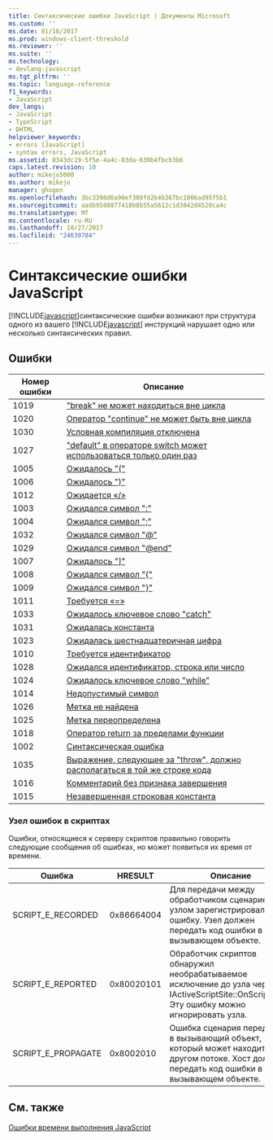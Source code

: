 ```yaml
---
title: Синтаксические ошибки JavaScript | Документы Microsoft
ms.custom: ''
ms.date: 01/18/2017
ms.prod: windows-client-threshold
ms.reviewer: ''
ms.suite: ''
ms.technology:
- devlang-javascript
ms.tgt_pltfrm: ''
ms.topic: language-reference
f1_keywords:
- JavaScript
dev_langs:
- JavaScript
- TypeScript
- DHTML
helpviewer_keywords:
- errors [JavaScript]
- syntax errors, JavaScript
ms.assetid: 0343dc19-5f5e-4a4c-83da-630b4fbcb3b6
caps.latest.revision: 10
author: mikejo5000
ms.author: mikejo
manager: ghogen
ms.openlocfilehash: 3bc3398d6a90ef308fd2b4b367bc1006ad95f5b1
ms.sourcegitcommit: aadb9588877418b8b55a5612c1d3842d4520ca4c
ms.translationtype: MT
ms.contentlocale: ru-RU
ms.lasthandoff: 10/27/2017
ms.locfileid: "24639784"
---
```

# <a name="javascript-syntax-errors"></a>Синтаксические ошибки JavaScript
[!INCLUDE[javascript](../../javascript/includes/javascript-md.md)]синтаксические ошибки возникают при структура одного из вашего [!INCLUDE[javascript](../../javascript/includes/javascript-md.md)] инструкций нарушает одно или несколько синтаксических правил.  
  
## <a name="errors"></a>Ошибки  
  
|Номер ошибки|Описание|  
|------------------|-----------------|  
|1019|["break" не может находиться вне цикла](../../javascript/misc/can-t-have-break-outside-of-loop.md)|  
|1020|[Оператор "continue" не может быть вне цикла](../../javascript/misc/can-t-have-continue-outside-of-loop.md)|  
|1030|[Условная компиляция отключена](../../javascript/misc/conditional-compilation-is-turned-off.md)|  
|1027|["default" в операторе switch может использоваться только один раз](../../javascript/misc/default-can-only-appear-once-in-a-switch-statement.md)|  
|1005|[Ожидалось "("](../../javascript/misc/expected-left-parenthesis-javascript.md)|  
|1006|[Ожидалось ")"](../../javascript/misc/expected-right-parenthesis-javascript.md)|  
|1012|[Ожидается «/»](../../javascript/misc/expected-minus.md)|  
|1003|[Ожидался символ ":"](../../javascript/misc/expected-colon.md)|  
|1004|[Ожидался символ ";"](../../javascript/misc/expected-semicolon.md)|  
|1032|[Ожидался символ "@"](../../javascript/misc/expected-at.md)|  
|1029|[Ожидался символ "@end"](../../javascript/misc/expected-at-end.md)|  
|1007|[Ожидалось "&#93;"](../../javascript/misc/expected-right-square-bracket.md)|  
|1008|[Ожидался символ "{"](../../javascript/misc/expected-left-curly-brace.md)|  
|1009|[Ожидался символ "}"](../../javascript/misc/expected-right-curly-brace.md)|  
|1011|[Требуется «=»](../../javascript/misc/expected-equal-javascript.md)|  
|1033|[Ожидалось ключевое слово "catch"](../../javascript/misc/expected-catch.md)|  
|1031|[Ожидалась константа](../../javascript/misc/expected-constant.md)|  
|1023|[Ожидалась шестнадцатеричная цифра](../../javascript/misc/expected-hexadecimal-digit.md)|  
|1010|[Требуется идентификатор](../../javascript/misc/expected-identifier-javascript.md)|  
|1028|[Ожидался идентификатор, строка или число](../../javascript/misc/expected-identifier-string-or-number.md)|  
|1024|[Ожидалось ключевое слово "while"](../../javascript/misc/expected-while.md)|  
|1014|[Недопустимый символ](../../javascript/misc/invalid-character-javascript.md)|  
|1026|[Метка не найдена](../../javascript/misc/label-not-found.md)|  
|1025|[Метка переопределена](../../javascript/misc/label-redefined.md)|  
|1018|[Оператор return за пределами функции](../../javascript/misc/return-statement-outside-of-function.md)|  
|1002|[Синтаксическая ошибка](../../javascript/misc/syntax-error-javascript.md)|  
|1035|[Выражение, следующее за "throw", должно располагаться в той же строке кода](../../javascript/misc/throw-must-be-followed-by-an-expression-on-the-same-source-line.md)|  
|1016|[Комментарий без признака завершения](../../javascript/misc/unterminated-comment.md)|  
|1015|[Незавершенная строковая константа](../../javascript/misc/unterminated-string-constant-javascript.md)|  
  
### <a name="script-host-errors"></a>Узел ошибок в скриптах  
 Ошибки, относящиеся к серверу скриптов правильно говорить следующие сообщения об ошибках, но может появиться их время от времени.  
  
|Ошибка|HRESULT|Описание|  
|-----------|-------------|-----------------|  
|SCRIPT_E_RECORDED|0x86664004|Для передачи между обработчиком сценариев и узлом зарегистрировал ошибку. Узел должен передать код ошибки в вызывающем объекте.|  
|SCRIPT_E_REPORTED|0x80020101|Обработчик скриптов обнаружил необрабатываемое исключение до узла через IActiveScriptSite::OnScriptError. Эту ошибку можно игнорировать узла.|  
|SCRIPT_E_PROPAGATE|0x8002010|Ошибка сценария передается в вызывающий объект, который может находиться в другом потоке. Хост должен передать код ошибки в вызывающем объекте.|  
  
## <a name="see-also"></a>См. также  
 [Ошибки времени выполнения JavaScript](../../javascript/reference/javascript-run-time-errors.md)